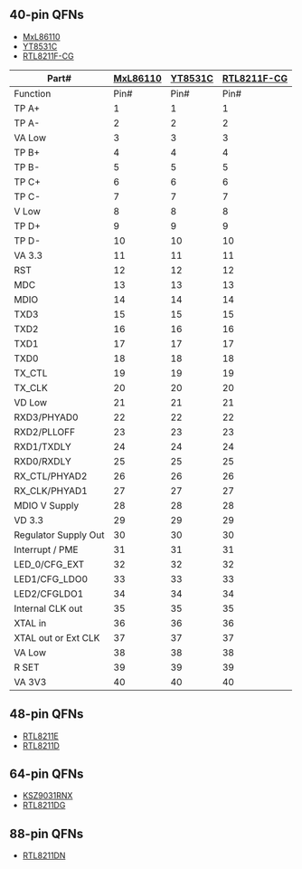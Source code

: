 ## 40-pin QFNs
- [MxL86110](Datasheets/mxl86110.pdf)
- [YT8531C](Datasheets/YT8531C.pdf)
- [RTL8211F-CG](Datasheets/RTL8211F-CG.pdf)

| Part#  | [MxL86110](Datasheets/mxl86110.pdf) | [YT8531C](Datasheets/YT8531C.pdf) | [RTL8211F-CG](Datasheets/RTL8211F-CG.pdf)
|----|----|----|----|
| Function  | Pin# | Pin# | Pin# |
| TP A+ | 1 | 1 | 1
| TP A- | 2 | 2 | 2
| VA Low | 3 | 3 | 3
| TP B+ | 4 | 4 | 4
| TP B- | 5 | 5 | 5
| TP C+ | 6 | 6 | 6
| TP C- | 7 | 7 | 7
| V Low | 8 | 8 | 8
| TP D+ | 9 | 9 | 9
| TP D- | 10 | 10 | 10
| VA 3.3 | 11 | 11 | 11
| RST | 12 | 12 | 12
| MDC | 13 | 13 | 13
| MDIO | 14 | 14 | 14
| TXD3 | 15 | 15 | 15
| TXD2 | 16 | 16 | 16
| TXD1 | 17 | 17 | 17
| TXD0 | 18 | 18 | 18
| TX_CTL | 19 | 19 | 19
| TX_CLK | 20 | 20 | 20
|VD Low | 21 | 21 | 21
|RXD3/PHYAD0 | 22 | 22 | 22
|RXD2/PLLOFF | 23 | 23 | 23
|RXD1/TXDLY | 24 | 24 | 24
|RXD0/RXDLY|25 | 25 | 25
|RX_CTL/PHYAD2 | 26 | 26 | 26
|RX_CLK/PHYAD1 |27 | 27 | 27
|MDIO V Supply|28 | 28 | 28
| VD 3.3 | 29 | 29 | 29
|Regulator Supply Out|30 | 30 | 30
|Interrupt / PME | 31 | 31 | 31 | 31
|LED_0/CFG_EXT|32 | 32 | 32 | 32
|LED1/CFG_LDO0|33 | 33 | 33 | 33
|LED2/CFGLDO1|34 | 34 | 34 | 34
|Internal CLK out|35 | 35 | 35 | 35
|XTAL in| 36 | 36 | 36 | 36
|XTAL out or Ext CLK| 37 | 37 | 37
|VA Low| 38 | 38 | 38 |
|R SET|39 | 39 | 39 
|VA 3V3| 40 | 40 | 40







## 48-pin QFNs
- [RTL8211E](Datasheets/RTL8211E(G)-xx-CG.pdf)
- [RTL8211D](Datasheets/RTL8211D-VB-GR.pdf)

## 64-pin QFNs
- [KSZ9031RNX](Datasheets/KSZ9031RNX.pdf)
- [RTL8211DG](Datasheets/RTL8211D-VB-GR.pdf)

## 88-pin QFNs
- [RTL8211DN](Datasheets/RTL8211D-VB-GR.pdf)
